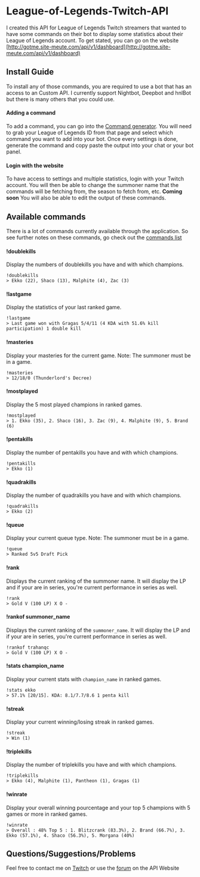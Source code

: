 # League-of-Legends-Twitch-API
I created this API for League of Legends Twitch streamers that wanted to have some commands on their bot to display some statistics about their League of Legends account.  To get stated, you can go on the website [http://gotme.site-meute.com/api/v1/dashboard](http://gotme.site-meute.com/api/v1/dashboard)


## Install Guide
To install any of those commands, you are required to use a bot that has an access to an Custom API.  I currently support Nightbot, Deepbot and hnlBot but there is many others that you could use.

#### Adding a command
To add a command, you can go into the [Command generator](http://gotne.site-meute.com/api/v1/commands-generator).  You will need to grab your League of Legends ID from that page and select which command you want to add into your bot.  Once every settings is done, generate the command and copy paste the output into your chat or your bot panel.

#### Login with the website
To have access to settings and multiple statistics, login with your Twitch account.  You will then be able to change the summoner name that the commands will be fetching from, the season to fetch from, etc. **Coming soon** You will also be able to edit the output of these commands.

## Available commands
There is a lot of commands currently available through the application.  So see further notes on these commands, go check out the [commands list](http://gotme.site-meute.com/api/v1/commands-list)

#### !doublekills
Display the numbers of doublekills you have and with which champions.
```
!doublekills
> Ekko (22), Shaco (13), Malphite (4), Zac (3)
```

#### !lastgame
Display the statistics of your last ranked game.
```
!lastgame
> Last game won with Gragas 5/4/11 (4 KDA with 51.6% kill participation) 1 double kill
```

#### !masteries
Display your masteries for the current game. Note: The summoner must be in a game.
```
!masteries
> 12/18/0 (Thunderlord's Decree)
```

#### !mostplayed
Display the 5 most played champions in ranked games.
```
!mostplayed
> 1. Ekko (35), 2. Shaco (16), 3. Zac (9), 4. Malphite (9), 5. Brand (6)
```

#### !pentakills
Display the number of pentakills you have and with which champions.
```
!pentakills
> Ekko (1)
```

#### !quadrakills
Display the number of quadrakills you have and with which champions.
```
!quadrakills
> Ekko (2)
```

#### !queue
Display your current queue type. Note: The summoner must be in a game.
```
!queue
> Ranked 5v5 Draft Pick
```

#### !rank
Displays the current ranking of the summoner name.  It will display the LP and if your are in series, you're current performance in series as well.
```
!rank
> Gold V (100 LP) X O -
```

#### !rankof summoner_name
Displays the current ranking of the `summoner_name`.  It will display the LP and if your are in series, you're current performance in series as well.
```
!rankof trahanqc
> Gold V (100 LP) X O -
```

#### !stats champion_name
Display your current stats with `champion_name` in ranked games.
```
!stats ekko
> 57.1% [20/15]. KDA: 8.1/7.7/8.6 1 penta kill
```

#### !streak
Display your current winning/losing streak in ranked games.
```
!streak
> Win (1)
```

#### !triplekills
Display the number of triplekills you have and with which champions.
```
!triplekills
> Ekko (4), Malphite (1), Pantheon (1), Gragas (1)
```

#### !winrate
Display your overall winning pourcentage and your top 5 champions with 5 games or more in ranked games.
```
!winrate
> Overall : 48% Top 5 : 1. Blitzcrank (83.3%), 2. Brand (66.7%), 3. Ekko (57.1%), 4. Shaco (56.3%), 5. Morgana (40%)
```

## Questions/Suggestions/Problems
Feel free to contact me on [Twitch](http://www.twitch.tv/trahanqc/profile) or use the [forum](http://gotme.site-meute.com/api/v1/support) on the API Website
